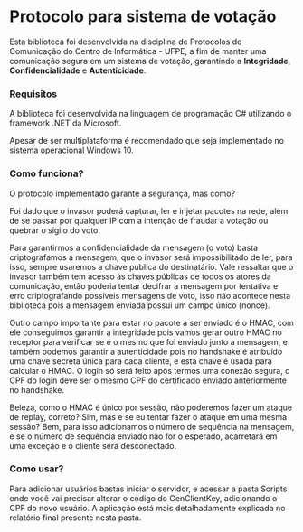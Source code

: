 # Protocolo para sistema de votação

Esta biblioteca foi desenvolvida na disciplina de Protocolos de Comunicação do Centro de Informática - UFPE, a fim de manter uma comunicação segura em um sistema de votação, garantindo a **Integridade**, **Confidencialidade** e **Autenticidade**.

### Requisitos

A biblioteca foi desenvolvida na linguagem de programação C# utilizando o framework .NET da Microsoft.

Apesar de ser multiplataforma é recomendado que seja implementado no sistema operacional Windows 10.

### Como funciona?

O protocolo implementado garante a segurança, mas como?

Foi dado que o invasor poderá capturar, ler e injetar pacotes na rede, além de se passar por qualquer IP com a intenção de fraudar a votação ou quebrar o sigilo do voto.

Para garantirmos a confidencialidade da mensagem (o voto) basta criptografamos a mensagem, que o invasor será impossibilitado de ler, para isso, sempre usaremos a chave pública do destinatário. Vale ressaltar que o invasor também tem acesso às chaves públicas de todos os atores da comunicação, então poderia tentar decifrar a mensagem por tentativa e erro criptografando possíveis mensagens de voto, isso não acontece nesta biblioteca pois a mensagem enviada possui um campo único (nonce).

Outro campo importante para estar no pacote a ser enviado é o HMAC, com ele conseguimos garantir a integridade pois vamos gerar outro HMAC no receptor para verificar se é o mesmo que foi enviado junto a mensagem, e também podemos garantir a autenticidade pois no handshake é atribuído uma chave secreta única para cada cliente, e esta chave é usada para calcular o HMAC. O login só será feito após termos uma conexão segura, o CPF do login deve ser o mesmo CPF do certificado enviado anteriormente no handshake.

Beleza, como o HMAC é único por sessão, não poderemos fazer um ataque de replay, correto? Sim, mas e se eu tentar fazer o ataque em uma mesma sessão? Bem, para isso adicionamos o número de sequência na mensagem, e se o número de sequência enviado não for o esperado, acarretará em uma exceção e o cliente será desconectado.

### Como usar?

Para adicionar usuários bastas iniciar o servidor, e acessar a pasta Scripts onde você vai precisar alterar o código do GenClientKey, adicionando o CPF do novo usuário. A aplicação está mais detalhadamente explicada no relatório final presente nesta pasta.

